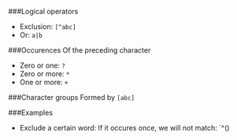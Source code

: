 



###Logical operators
* Exclusion: `[^abc]`
* Or: `a|b`

###Occurences
Of the preceding character
* Zero or one: `?`
* Zero or more: `*`
* One or more: `+`


###Character groups
Formed by `[abc]`


###Examples
* Exclude a certain word: If it occures once, we will not match: `^()